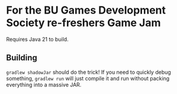 # For the BU Games Development Society re-freshers Game Jam

Requires Java 21 to build.

## **Building**

`gradlew shadowJar` should do the trick!
If you need to quickly debug something, `gradlew run` will just compile it and run without packing everything into a massive JAR.
